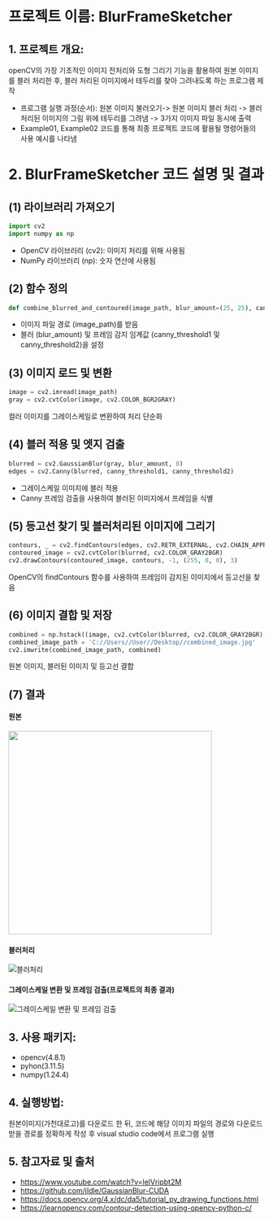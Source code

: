 # 프로젝트 이름: BlurFrameSketcher

## 1. 프로젝트 개요:  
openCV의 가장 기초적인 이미지 전처리와 도형 그리기 기능을 활용하여 원본 이미지를 블러 처리한 후, 블러 처리된 이미지에서 테두리를 찾아 그려내도록 하는 프로그램 제작  
- 프로그램 실행 과정(순서): 원본 이미지 불러오기-> 원본 이미지 블러 처리 -> 블러 처리된 이미지의 그림 위에 테두리를 그려냄 -> 3가지 이미지 파일 동시에 출력
- Example01, Example02 코드를 통해 최종 프로젝트 코드에 활용될 명령어들의 사용 예시를 나타냄


# 2. BlurFrameSketcher 코드 설명 및 결과

## (1) 라이브러리 가져오기

```python
import cv2
import numpy as np
```
- OpenCV 라이브러리 (cv2): 이미지 처리를 위해 사용됨
- NumPy 라이브러리 (np): 숫자 연산에 사용됨

## (2) 함수 정의

```python
def combine_blurred_and_contoured(image_path, blur_amount=(25, 25), canny_threshold1=50,canny_threshold2=100):
```
- 이미지 파일 경로 (image_path)를 받음
- 블러 (blur_amount) 및 프레임 감지 임계값 (canny_threshold1 및 canny_threshold2)을 설정

## (3) 이미지 로드 및 변환

```python
image = cv2.imread(image_path)
gray = cv2.cvtColor(image, cv2.COLOR_BGR2GRAY)
```
컬러 이미지를 그레이스케일로 변환하여 처리 단순화

## (4) 블러 적용 및 엣지 검출

```python
blurred = cv2.GaussianBlur(gray, blur_amount, 0)
edges = cv2.Canny(blurred, canny_threshold1, canny_threshold2)
```
- 그레이스케일 이미지에 블러 적용  
- Canny 프레임 검출을 사용하여 블러된 이미지에서 프레임을 식별

## (5) 등고선 찾기 및 블러처리된 이미지에 그리기

```python
contours, _ = cv2.findContours(edges, cv2.RETR_EXTERNAL, cv2.CHAIN_APPROX_SIMPLE)
contoured_image = cv2.cvtColor(blurred, cv2.COLOR_GRAY2BGR)
cv2.drawContours(contoured_image, contours, -1, (255, 0, 0), 3)
```
OpenCV의 findContours 함수를 사용하여 프레임이 감지된 이미지에서 등고선을 찾음

## (6) 이미지 결합 및 저장
```python
combined = np.hstack((image, cv2.cvtColor(blurred, cv2.COLOR_GRAY2BGR), contoured_image))
combined_image_path = 'C://Users//User//Desktop//combined_image.jpg'
cv2.imwrite(combined_image_path, combined)
```
원본 이미지, 블러된 이미지 및 등고선 결합 

## (7) 결과

#### 원본
<img src="https://github.com/KimGeun12/TermProject-BlurFrameSketcher/blob/main/image.jpg" width="400" height="400"/>

#### 블러처리 
![블러처리](https://github.com/KimGeun12/TermProject-BlurFrameSketcher/blob/main/Example01_image_result.jpg)

#### 그레이스케일 변환 및 프레임 검출(프로젝트의 최종 결과)
![그레이스케일 변환 및 프레임 검출](https://github.com/KimGeun12/TermProject-BlurFrameSketcher/blob/main/Project_image.jpg)

## 3. 사용 패키지: 
- opencv(4.8.1)  
- pyhon(3.11.5)  
- numpy(1.24.4)  

## 4. 실행방법:
원본이미지(가천대로고)를 다운로드 한 뒤, 코드에 해당 이미지 파일의 경로와 다운로드 받을 경로를 정확하게 작성 후 visual studio code에서 프로그램 실행

## 5. 참고자료 및 출처
- https://www.youtube.com/watch?v=lelVripbt2M
- https://github.com/jIdle/GaussianBlur-CUDA
- https://docs.opencv.org/4.x/dc/da5/tutorial_py_drawing_functions.html
- https://learnopencv.com/contour-detection-using-opencv-python-c/
